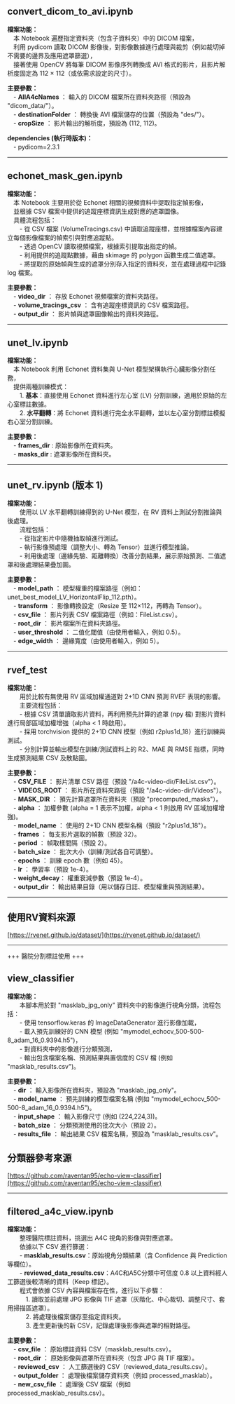 
## convert_dicom_to_avi.ipynb

**檔案功能：**  
　本 Notebook 遍歷指定資料夾（包含子資料夾）中的 DICOM 檔案，  
　利用 pydicom 讀取 DICOM 影像後，對影像數據進行處理與裁剪（例如裁切掉不需要的邊界及應用遮罩篩選），  
　接著使用 OpenCV 將每筆 DICOM 影像序列轉換成 AVI 格式的影片，且影片解析度固定為 112 × 112（或依需求設定的尺寸）。

**主要參數：**  
　- **AllA4cNames**          ： 輸入的 DICOM 檔案所在資料夾路徑（預設為 "dicom_data/"）。  
　- **destinationFolder**    ： 轉換後 AVI 檔案儲存的位置（預設為 "des/"）。  
　- **cropSize**             ： 影片輸出的解析度，預設為 (112, 112)。

**dependencies (執行時版本)：**  
　- pydicom=2.3.1

---

## echonet_mask_gen.ipynb

**檔案功能：**  
　本 Notebook 主要用於從 Echonet 相關的視頻資料中提取指定幀影像，  
　並根據 CSV 檔案中提供的追蹤座標資訊生成對應的遮罩圖像。  
　具體流程包括：  
　　- 從 CSV 檔案 (VolumeTracings.csv) 中讀取追蹤座標，並根據檔案內容建立每個影像檔案的幀索引與對應追蹤點。  
　　- 透過 OpenCV 讀取視頻檔案，根據索引提取出指定的幀。  
　　- 利用提供的追蹤點數據，藉由 skimage 的 polygon 函數生成二值遮罩。  
　　- 將提取的原始幀與生成的遮罩分別存入指定的資料夾，並在處理過程中記錄 log 檔案。

**主要參數：**  
　- **video_dir**           ： 存放 Echonet 視頻檔案的資料夾路徑。  
　- **volume_tracings_csv** ： 含有追蹤座標資訊的 CSV 檔案路徑。  
　- **output_dir**          ： 影片幀與遮罩圖像輸出的資料夾路徑。

---

## unet_lv.ipynb

**檔案功能：**  
　本 Notebook 利用 Echonet 資料集與 U-Net 模型架構執行心臟影像分割任務，  
　提供兩種訓練模式：  
　　1. **基本**：直接使用 Echonet 資料進行左心室 (LV) 分割訓練，適用於原始的左心室標註數據。  
　　2. **水平翻轉**：將 Echonet 資料進行完全水平翻轉，並以左心室分割標註模擬右心室分割訓練。

**主要參數：**  
　- **frames_dir** : 原始影像所在資料夾。  
　- **masks_dir**  : 遮罩影像所在資料夾。

---

## unet_rv.ipynb (版本 1)

**檔案功能：**  
　　使用以 LV 水平翻轉訓練得到的 U-Net 模型，在 RV 資料上測試分割推論與後處理。  
　　流程包括：  
　　- 從指定影片中隨機抽取幀進行測試。  
　　- 執行影像預處理（調整大小、轉為 Tensor）並進行模型推論。  
　　- 利用後處理（邊緣先驗、距離轉換）改善分割結果，展示原始預測、二值遮罩和後處理結果疊加圖。

**主要參數：**  
　- **model_path**     ： 模型權重的檔案路徑（例如：unet_best_model_LV_HorizontalFlip_112.pth）。  
　- **transform**      ： 影像轉換設定（Resize 至 112×112，再轉為 Tensor）。  
　- **csv_file**       ： 影片列表 CSV 檔案路徑（例如：FileList.csv）。  
　- **root_dir**       ： 影片檔案所在資料夾路徑。  
　- **user_threshold** ： 二值化閾值（由使用者輸入，例如 0.5）。  
　- **edge_width**     ： 邊緣寬度（由使用者輸入，例如 5）。

---

## rvef_test

**檔案功能：**  
　　用於比較有無使用 RV 區域加權通道對 2+1D CNN 預測 RVEF 表現的影響。  
　　主要流程包括：  
　　- 根據 CSV 清單讀取影片資料，再利用預先計算的遮罩 (npy 檔) 對影片資料進行局部區域加權增強（alpha < 1 時啟用）。  
　　- 採用 torchvision 提供的 2+1D CNN 模型（例如 r2plus1d_18）進行訓練與測試。  
　　- 分別計算並輸出模型在訓練/測試資料上的 R2、MAE 與 RMSE 指標，同時生成預測結果 CSV 及散點圖。

**主要參數：**  
　- **CSV_FILE**    ： 影片清單 CSV 路徑（預設 "/a4c-video-dir/FileList.csv"）。  
　- **VIDEOS_ROOT** ： 影片所在資料夾路徑（預設 "/a4c-video-dir/Videos"）。  
　- **MASK_DIR**    ： 預先計算遮罩所在資料夾（預設 "precomputed_masks"）。  
　- **alpha**       ： 加權參數 (alpha = 1 表示不加權，alpha < 1 則啟用 RV 區域加權增強)。  
　- **model_name**  ： 使用的 2+1D CNN 模型名稱（預設 "r2plus1d_18"）。  
　- **frames**      ： 每支影片選取的幀數（預設 32）。  
　- **period**      ： 幀取樣間隔（預設 2）。  
　- **batch_size**  ： 批次大小（訓練/測試各自可調整）。  
　- **epochs**      ： 訓練 epoch 數（例如 45）。  
　- **lr**          ： 學習率（預設 1e-4）。  
　- **weight_decay**： 權重衰減參數（預設 1e-4）。  
　- **output_dir**  ： 輸出結果目錄（用以儲存日誌、模型權重與預測結果）。

---

## 使用RV資料來源

[https://rvenet.github.io/dataset/](https://rvenet.github.io/dataset/)

---

+++ 醫院分割標註使用 +++

## view_classifier

**檔案功能：**  
　　本腳本用於對 "masklab_jpg_only" 資料夾中的影像進行視角分類，流程包括：  
　　- 使用 tensorflow.keras 的 ImageDataGenerator 進行影像加載，  
　　- 載入預先訓練好的 CNN 模型 (例如 "mymodel_echocv_500-500-8_adam_16_0.9394.h5")，  
　　- 對資料夾中的影像進行分類預測，  
　　- 輸出包含檔案名稱、預測結果與置信度的 CSV 檔 (例如 "masklab_results.csv")。

**主要參數：**  
　- **dir**          ： 輸入影像所在資料夾，預設為 "masklab_jpg_only"。  
　- **model_name**   ： 預先訓練的模型檔案名稱 (例如 "mymodel_echocv_500-500-8_adam_16_0.9394.h5")。  
　- **input_shape**  ： 輸入影像尺寸 (例如 (224,224,3))。  
　- **batch_size**   ： 分類預測使用的批次大小（預設 2）。  
　- **results_file** ： 輸出結果 CSV 檔案名稱，預設為 "masklab_results.csv"。

 
## 分類器參考來源

[https://github.com/raventan95/echo-view-classifier](https://github.com/raventan95/echo-view-classifier)

---

## filtered_a4c_view.ipynb

**檔案功能：**  
　　整理醫院標註資料，挑選出 A4C 視角的影像與對應遮罩。  
　　依據以下 CSV 進行篩選：  
　　- **masklab_results.csv**：原始視角分類結果（含 Confidence 與 Prediction 等欄位）。  
　　- **reviewed_data_results.csv**：A4C和A5C分類中可信度 0.8 以上資料經人工篩選後較清晰的資料（Keep 標記）。  
　　程式會依據 CSV 內容與檔案存在性，進行以下步驟：  
　　　1. 讀取並前處理 JPG 影像與 TIF 遮罩（灰階化、中心裁切、調整尺寸、套用掃描區遮罩）。  
　　　2. 將處理後檔案儲存至指定資料夾。  
　　　3. 產生更新後的新 CSV，記錄處理後影像與遮罩的相對路徑。

**主要參數：**  
　- **csv_file**      ： 原始標註資料 CSV（masklab_results.csv）。  
　- **root_dir**      ： 原始影像與遮罩所在資料夾（包含 JPG 與 TIF 檔案）。  
　- **reviewed_csv**  ： 人工篩選後的 CSV（reviewed_data_results.csv）。  
　- **output_folder** ： 處理後檔案儲存資料夾（例如 processed_masklab）。  
　- **new_csv_file**  ： 處理後 CSV 檔案（例如 processed_masklab_results.csv）。
